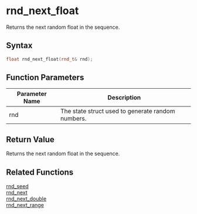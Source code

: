 # rnd_next_float

Returns the next random float in the sequence.

## Syntax

```cpp
float rnd_next_float(rnd_t& rnd);
```

## Function Parameters

Parameter Name | Description
--- | ---
rnd | The state struct used to generate random numbers.

## Return Value

Returns the next random float in the sequence.

## Related Functions

[rnd_seed](https://github.com/RandyGaul/cute_framework/blob/master/docs/math/rnd/rnd_seed.md)  
[rnd_next](https://github.com/RandyGaul/cute_framework/blob/master/docs/math/rnd/rnd_next.md)  
[rnd_next_double](https://github.com/RandyGaul/cute_framework/blob/master/docs/math/rnd/rnd_next_double.md)  
[rnd_next_range](https://github.com/RandyGaul/cute_framework/blob/master/docs/math/rnd/rnd_next_range.md)  
